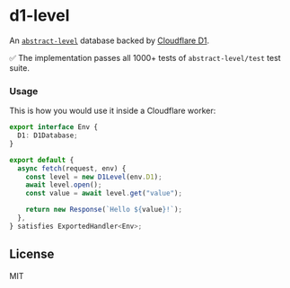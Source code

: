 # d1-level

An [`abstract-level`](https://github.com/Level/abstract-level) database backed by [Cloudflare D1](https://developers.cloudflare.com/d1/).

✅ The implementation passes all 1000+ tests of `abstract-level/test` test suite.

### Usage

This is how you would use it inside a Cloudflare worker:

```ts
export interface Env {
  D1: D1Database;
}

export default {
  async fetch(request, env) {
    const level = new D1Level(env.D1);
    await level.open();
    const value = await level.get("value");

    return new Response(`Hello ${value}!`);
  },
} satisfies ExportedHandler<Env>;
```

## License

MIT
